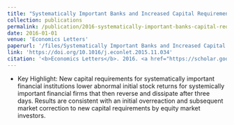 ```yaml
---
title: "Systematically Important Banks and Increased Capital Requirements in the Dodd-Frank Era"
collection: publications
permalink: /publication/2016-systematically-important-banks-capital-requirements
date: 2016-01-01
venue: 'Economics Letters'
paperurl: '/files/Systematically Important Banks and Increased Capital Requirements in the Dodd-Frank Era.pdf'
link: 'https://doi.org/10.1016/j.econlet.2015.11.034'
citation: '<b>Economics Letters</b>. 2016. <a href="https://scholar.google.com/scholar?hl=en&as_sdt=0%2C5&q=%22Systematically+important+banks+and+increased+capital+requirements+in+the+Dodd-Frank+era%22&btnG=#d=gs_cit&u=%2Fscholar%3Fq%3Dinfo%3ATNZnRTMiK_YJ%3Ascholar.google.com%2F%26output%3Dcite%26scirp%3D0%26hl%3Den">Citation</a>'
---
```


* Key Highlight: New capital requirements for systematically important financial institutions lower abnormal initial stock returns for systemically important financial firms that then reverse and dissipate after three days. Results are consistent with an initial overreaction and subsequent market correction to new capital requirements by equity market investors.
